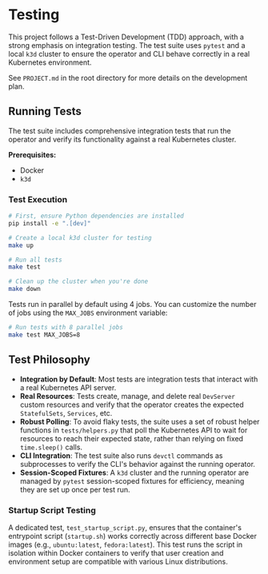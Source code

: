 # Testing

This project follows a Test-Driven Development (TDD) approach, with a strong emphasis on integration testing. The test suite uses `pytest` and a local `k3d` cluster to ensure the operator and CLI behave correctly in a real Kubernetes environment.

See `PROJECT.md` in the root directory for more details on the development plan.

## Running Tests

The test suite includes comprehensive integration tests that run the operator and verify its functionality against a real Kubernetes cluster.

**Prerequisites:**

-   Docker
-   `k3d`

### Test Execution

```bash
# First, ensure Python dependencies are installed
pip install -e ".[dev]"

# Create a local k3d cluster for testing
make up

# Run all tests
make test

# Clean up the cluster when you're done
make down
```

Tests run in parallel by default using 4 jobs. You can customize the number of jobs using the `MAX_JOBS` environment variable:

```bash
# Run tests with 8 parallel jobs
make test MAX_JOBS=8
```

## Test Philosophy

-   **Integration by Default**: Most tests are integration tests that interact with a real Kubernetes API server.
-   **Real Resources**: Tests create, manage, and delete real `DevServer` custom resources and verify that the operator creates the expected `StatefulSets`, `Services`, etc.
-   **Robust Polling**: To avoid flaky tests, the suite uses a set of robust helper functions in `tests/helpers.py` that poll the Kubernetes API to wait for resources to reach their expected state, rather than relying on fixed `time.sleep()` calls.
-   **CLI Integration**: The test suite also runs `devctl` commands as subprocesses to verify the CLI's behavior against the running operator.
-   **Session-Scoped Fixtures**: A `k3d` cluster and the running operator are managed by `pytest` session-scoped fixtures for efficiency, meaning they are set up once per test run.

### Startup Script Testing

A dedicated test, `test_startup_script.py`, ensures that the container's entrypoint script (`startup.sh`) works correctly across different base Docker images (e.g., `ubuntu:latest`, `fedora:latest`). This test runs the script in isolation within Docker containers to verify that user creation and environment setup are compatible with various Linux distributions.
